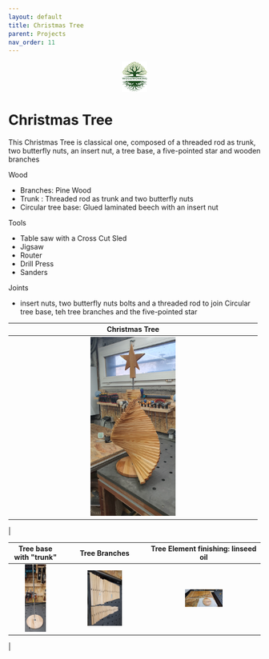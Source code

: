 ```yaml
---
layout: default
title: Christmas Tree
parent: Projects
nav_order: 11
---
```

<center>
<img src="../media/Lignarius.png" width="10%" height="10%" align="middle"/>
</center>

# Christmas Tree

This Christmas Tree is classical one, composed of a threaded rod as trunk, two butterfly nuts, an insert nut, a tree base, a five-pointed star and wooden branches

Wood
* Branches: Pine Wood
* Trunk : Threaded rod as trunk and two butterfly nuts
* Circular tree base: Glued laminated beech with an insert nut


Tools
* Table saw with a Cross Cut Sled  
* Jigsaw
* Router
* Drill Press
* Sanders


Joints
* insert nuts, two butterfly nuts bolts and a threaded rod to join Circular tree base, teh tree branches and the five-pointed star


|                                                                     Christmas Tree                                                                     |
|:------------------------------------------------------------------------------------------------------------------------------------------------------:|
| [<img alt="image" height="35%" src="/media/Christmas_Tree_with_Star.jpg" width="35%"/>](https://garlatti.github.io/media/Christmas_Tree_with_Star.jpg) | 
|      



|                                                            Tree base with "trunk"                                                            |                                                          Tree Branches                                                           |                                                               Tree Element finishing: linseed oil                                                               |
|:--------------------------------------------------------------------------------------------------------------------------------------------:|:--------------------------------------------------------------------------------------------------------------------------------:|:----------------------------------------------------------------------------------------------------------------------------------------------------:|
| [<img alt="image" height="45%" src="/media/Tree_Base_and_Trunk.jpg" width="45%"/>](https://garlatti.github.io/media/Tree_Base_and_Trunk.jpg) | [<img alt="image" height="45%" src="/media/Tree_Branches.jpg" width="45%"/>](https://garlatti.github.io/media/Tree_Branches.jpg) | [<img alt="image" height="35%" src="/media/Tree_elements_finishing.jpg" width="35%"/>](https://garlatti.github.io/media/Tree_elements_finishing.jpg) |
|    